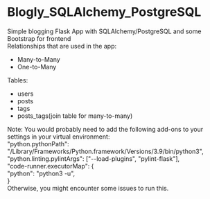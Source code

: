 # Blogly_SQLAlchemy_PostgreSQL

Simple blogging Flask App with SQLAlchemy/PostgreSQL and some Bootstrap for frontend  
Relationships that are used in the app:
* Many-to-Many
* One-to-Many   

Tables:
* users
* posts
* tags
* posts_tags(join table for many-to-many)

Note:
You would probably need to add the following add-ons to your settings in your virtual environment:  
"python.pythonPath": "/Library/Frameworks/Python.framework/Versions/3.9/bin/python3",  
    "python.linting.pylintArgs": ["--load-plugins", "pylint-flask"],  
    "code-runner.executorMap": {  
        "python": "python3 -u",  
    }  
Otherwise, you might encounter some issues to run this.
